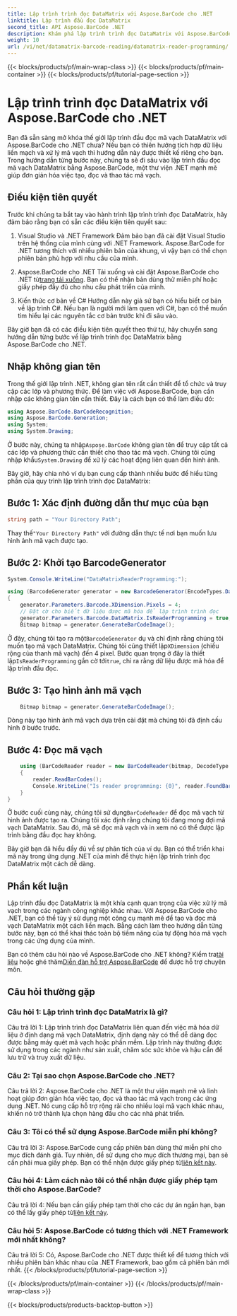 ```yaml
---
title: Lập trình trình đọc DataMatrix với Aspose.BarCode cho .NET
linktitle: Lập trình đầu đọc DataMatrix
second_title: API Aspose.BarCode .NET
description: Khám phá lập trình trình đọc DataMatrix với Aspose.BarCode cho .NET. Tìm hiểu cách tạo và đọc mã vạch DataMatrix trong các ứng dụng .NET của bạn với hướng dẫn toàn diện này.
weight: 10
url: /vi/net/datamatrix-barcode-reading/datamatrix-reader-programming/
---
```


{{< blocks/products/pf/main-wrap-class >}}
{{< blocks/products/pf/main-container >}}
{{< blocks/products/pf/tutorial-page-section >}}

# Lập trình trình đọc DataMatrix với Aspose.BarCode cho .NET

Bạn đã sẵn sàng mở khóa thế giới lập trình đầu đọc mã vạch DataMatrix với Aspose.BarCode cho .NET chưa? Nếu bạn có thiên hướng tích hợp dữ liệu liền mạch và xử lý mã vạch thì hướng dẫn này được thiết kế riêng cho bạn. Trong hướng dẫn từng bước này, chúng ta sẽ đi sâu vào lập trình đầu đọc mã vạch DataMatrix bằng Aspose.BarCode, một thư viện .NET mạnh mẽ giúp đơn giản hóa việc tạo, đọc và thao tác mã vạch. 

## Điều kiện tiên quyết

Trước khi chúng ta bắt tay vào hành trình lập trình trình đọc DataMatrix, hãy đảm bảo rằng bạn có sẵn các điều kiện tiên quyết sau:

1. Visual Studio và .NET Framework
Đảm bảo bạn đã cài đặt Visual Studio trên hệ thống của mình cùng với .NET Framework. Aspose.BarCode for .NET tương thích với nhiều phiên bản của khung, vì vậy bạn có thể chọn phiên bản phù hợp với nhu cầu của mình.

2. Aspose.BarCode cho .NET
 Tải xuống và cài đặt Aspose.BarCode cho .NET từ[trang tải xuống](https://releases.aspose.com/barcode/net/). Bạn có thể nhận bản dùng thử miễn phí hoặc giấy phép đầy đủ cho nhu cầu phát triển của mình.

3. Kiến thức cơ bản về C#
Hướng dẫn này giả sử bạn có hiểu biết cơ bản về lập trình C#. Nếu bạn là người mới làm quen với C#, bạn có thể muốn tìm hiểu lại các nguyên tắc cơ bản trước khi đi sâu vào.

Bây giờ bạn đã có các điều kiện tiên quyết theo thứ tự, hãy chuyển sang hướng dẫn từng bước về lập trình trình đọc DataMatrix bằng Aspose.BarCode cho .NET.

## Nhập không gian tên

Trong thế giới lập trình .NET, không gian tên rất cần thiết để tổ chức và truy cập các lớp và phương thức. Để làm việc với Aspose.BarCode, bạn cần nhập các không gian tên cần thiết. Đây là cách bạn có thể làm điều đó:

```csharp
using Aspose.BarCode.BarCodeRecognition;
using Aspose.BarCode.Generation;
using System;
using System.Drawing;
```

 Ở bước này, chúng ta nhập`Aspose.BarCode` không gian tên để truy cập tất cả các lớp và phương thức cần thiết cho thao tác mã vạch. Chúng tôi cũng nhập khẩu`System.Drawing` để xử lý các hoạt động liên quan đến hình ảnh.

Bây giờ, hãy chia nhỏ ví dụ bạn cung cấp thành nhiều bước để hiểu từng phần của quy trình lập trình trình đọc DataMatrix:

## Bước 1: Xác định đường dẫn thư mục của bạn

```csharp
string path = "Your Directory Path";
```

 Thay thế`"Your Directory Path"` với đường dẫn thực tế nơi bạn muốn lưu hình ảnh mã vạch được tạo.

## Bước 2: Khởi tạo BarcodeGenerator

```csharp
System.Console.WriteLine("DataMatrixReaderProgramming:");

using (BarcodeGenerator generator = new BarcodeGenerator(EncodeTypes.DataMatrix, "Aspose"))
{
    generator.Parameters.Barcode.XDimension.Pixels = 4;
    // Đặt cờ cho biết dữ liệu được mã hóa để lập trình trình đọc
    generator.Parameters.Barcode.DataMatrix.IsReaderProgramming = true;
    Bitmap bitmap = generator.GenerateBarCodeImage();
```

 Ở đây, chúng tôi tạo ra một`BarcodeGenerator` dụ và chỉ định rằng chúng tôi muốn tạo mã vạch DataMatrix. Chúng tôi cũng thiết lập`XDimension` (chiều rộng của thanh mã vạch) đến 4 pixel. Bước quan trọng ở đây là thiết lập`IsReaderProgramming` gắn cờ tới`true`, chỉ ra rằng dữ liệu được mã hóa để lập trình đầu đọc.

## Bước 3: Tạo hình ảnh mã vạch

```csharp
    Bitmap bitmap = generator.GenerateBarCodeImage();
```

Dòng này tạo hình ảnh mã vạch dựa trên cài đặt mà chúng tôi đã định cấu hình ở bước trước.

## Bước 4: Đọc mã vạch

```csharp
    using (BarCodeReader reader = new BarCodeReader(bitmap, DecodeType.DataMatrix))
    {
        reader.ReadBarCodes();
        Console.WriteLine("Is reader programming: {0}", reader.FoundBarCodes[0].Extended.DataMatrix.IsReaderProgramming);
    }
}
```

 Ở bước cuối cùng này, chúng tôi sử dụng`BarCodeReader` để đọc mã vạch từ hình ảnh được tạo ra. Chúng tôi xác định rằng chúng tôi đang mong đợi mã vạch DataMatrix. Sau đó, mã sẽ đọc mã vạch và in xem nó có thể được lập trình bằng đầu đọc hay không.

Bây giờ bạn đã hiểu đầy đủ về sự phân tích của ví dụ. Bạn có thể triển khai mã này trong ứng dụng .NET của mình để thực hiện lập trình trình đọc DataMatrix một cách dễ dàng.

## Phần kết luận

Lập trình đầu đọc DataMatrix là một khía cạnh quan trọng của việc xử lý mã vạch trong các ngành công nghiệp khác nhau. Với Aspose.BarCode cho .NET, bạn có thể tùy ý sử dụng một công cụ mạnh mẽ để tạo và đọc mã vạch DataMatrix một cách liền mạch. Bằng cách làm theo hướng dẫn từng bước này, bạn có thể khai thác toàn bộ tiềm năng của tự động hóa mã vạch trong các ứng dụng của mình.

 Bạn có thêm câu hỏi nào về Aspose.BarCode cho .NET không? Kiểm tra[tài liệu](https://reference.aspose.com/barcode/net/) hoặc ghé thăm[Diễn đàn hỗ trợ Aspose.BarCode](https://forum.aspose.com/c/barcode/13) để được hỗ trợ chuyên môn.

## Câu hỏi thường gặp

### Câu hỏi 1: Lập trình trình đọc DataMatrix là gì?

Câu trả lời 1: Lập trình trình đọc DataMatrix liên quan đến việc mã hóa dữ liệu ở định dạng mã vạch DataMatrix, định dạng này có thể dễ dàng đọc được bằng máy quét mã vạch hoặc phần mềm. Lập trình này thường được sử dụng trong các ngành như sản xuất, chăm sóc sức khỏe và hậu cần để lưu trữ và truy xuất dữ liệu.

### Câu 2: Tại sao chọn Aspose.BarCode cho .NET?

Câu trả lời 2: Aspose.BarCode cho .NET là một thư viện mạnh mẽ và linh hoạt giúp đơn giản hóa việc tạo, đọc và thao tác mã vạch trong các ứng dụng .NET. Nó cung cấp hỗ trợ rộng rãi cho nhiều loại mã vạch khác nhau, khiến nó trở thành lựa chọn hàng đầu cho các nhà phát triển.

### Câu 3: Tôi có thể sử dụng Aspose.BarCode miễn phí không?

 Câu trả lời 3: Aspose.BarCode cung cấp phiên bản dùng thử miễn phí cho mục đích đánh giá. Tuy nhiên, để sử dụng cho mục đích thương mại, bạn sẽ cần phải mua giấy phép. Bạn có thể nhận được giấy phép từ[liên kết này](https://purchase.aspose.com/buy).

### Câu hỏi 4: Làm cách nào tôi có thể nhận được giấy phép tạm thời cho Aspose.BarCode?

 Câu trả lời 4: Nếu bạn cần giấy phép tạm thời cho các dự án ngắn hạn, bạn có thể lấy giấy phép từ[liên kết này](https://purchase.aspose.com/temporary-license/).

### Câu hỏi 5: Aspose.BarCode có tương thích với .NET Framework mới nhất không?

Câu trả lời 5: Có, Aspose.BarCode cho .NET được thiết kế để tương thích với nhiều phiên bản khác nhau của .NET Framework, bao gồm cả phiên bản mới nhất.
{{< /blocks/products/pf/tutorial-page-section >}}

{{< /blocks/products/pf/main-container >}}
{{< /blocks/products/pf/main-wrap-class >}}

{{< blocks/products/products-backtop-button >}}
